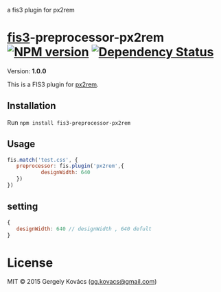 a fis3 plugin for px2rem
 # [fis3](https://github.com/fex-team/fis3)-preprocessor-px2rem [![NPM version][npm-image]][npm-url] [![Dependency Status][daviddm-image]][daviddm-url]
Version: **1.0.0**
 
 This is a FIS3 plugin for [px2rem](https://github.com/songsiqi/px2rem).
 
 ## Installation
 
 Run `npm install fis3-preprocessor-px2rem`
 
 ## Usage
 
 ```js
fis.match('test.css', {
    preprocessor: fis.plugin('px2rem',{
            designWidth: 640
    })
})
 ```
 
 ## setting
 
 
 ```js
 {
    designWidth: 640 // designWidth , 640 defult
 }
 ```
 
 # License
 MIT © 2015 Gergely Kovács (gg.kovacs@gmail.com)
 
 [npm-image]: https://badge.fury.io/js/fis3-preprocessor-px2rem.svg
 [npm-url]: https://www.npmjs.com/package/fis3-preprocessor-px2rem
 [daviddm-image]: https://david-dm.org/Mrluobo/fis3-preprocessor-px2rem.svg?theme=shields.io
 [daviddm-url]: https://david-dm.org/Mrluobo/fis3-preprocessor-px2rem

